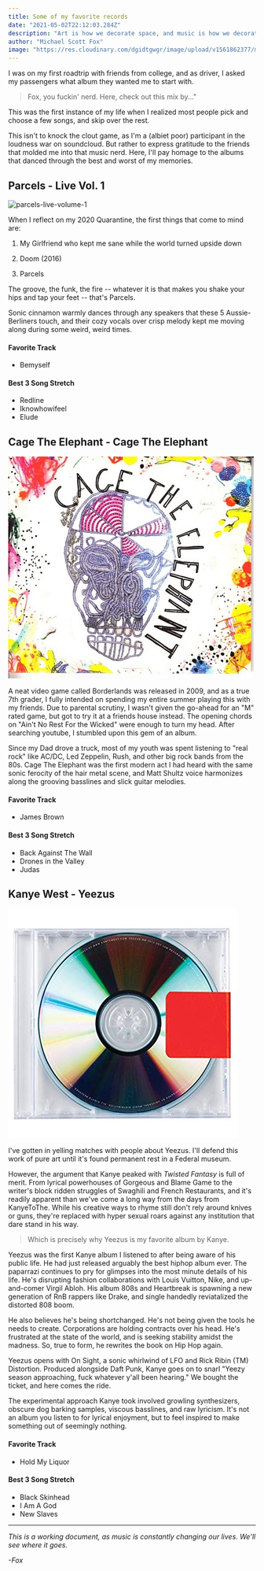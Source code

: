 ```yaml
---
title: Some of my favorite records
date: "2021-05-02T22:12:03.284Z"
description: "Art is how we decorate space, and music is how we decorate time. These are a few of my favorite albums to spin on the needle..."
author: "Michael Scott Fox"
image: "https://res.cloudinary.com/dgidtgwgr/image/upload/v1561862377/msf_blog/index.jpg"
---
```


I was on my first roadtrip with friends from college, and as driver, I asked my passengers what album they wanted me to start with. 

> Fox, you fuckin' nerd. Here, check out this mix by..."

This was the first instance of my life when I realized most people pick and choose a few songs, and skip over the rest. 


This isn't to knock the clout game, as I'm a (albiet poor) participant in the loudness war on soundcloud. But rather to express gratitude to the friends that molded me into that music nerd. Here, I'll pay homage to the albums that danced through the best and worst of my memories. 

## Parcels - Live Vol. 1
![parcels-live-volume-1](./parcels.jpeg)

When I reflect on my 2020 Quarantine, the first things that come to mind are: 

1. My Girlfriend who kept me sane while the world turned upside down 

2. Doom (2016)

3. Parcels

The groove, the funk, the fire -- whatever it is that makes you shake your hips and tap your feet -- that's Parcels.

Sonic cinnamon warmly dances through any speakers that these 5 Aussie-Berliners touch, and their cozy vocals over crisp melody kept me moving along during some weird, weird times. 

#### Favorite Track
- Bemyself

#### Best 3 Song Stretch
- Redline
- Iknowhowifeel
- Elude

## Cage The Elephant - Cage The Elephant
![cage-the-elephant-self-titled](./cte.jpg)

A neat video game called Borderlands was released in 2009, and as a true 7th grader, I fully intended on spending my entire summer playing this with my friends. Due to parental scrutiny, I wasn't given the go-ahead for an "M" rated game, but got to try it at a friends house instead. The opening chords on "Ain't No Rest For the Wicked" were enough to turn my head. After searching youtube, I stumbled upon this gem of an album. 

Since my Dad drove a truck, most of my youth was spent listening to "real rock" like AC/DC, Led Zeppelin, Rush, and other big rock bands from the 80s. Cage The Elephant was the first modern act I had heard with the same sonic ferocity of the hair metal scene, and Matt Shultz voice harmonizes along the grooving basslines and slick guitar melodies. 

#### Favorite Track
 - James Brown
  
#### Best 3 Song Stretch
 - Back Against The Wall
 - Drones in the Valley
 - Judas

<!-- 
## Kendrick Lamar - good kid, M.A.A.D CITY
![gkmc](./gkmc.jpeg)

Similar to how I only listened to "real rock," I look back and cringe on how I would only listen to "real hip-hop" like Hopsin or Eminem. Thankfully, we can look back on our cringey moments and know that we've grown as a person.

good kid, MAAD City was an album that expanded my understanding of what storytelling in music could be. Kendrick Lamar's brilliant use of over-arching literary themes, subtle irony between the soundscape and lyrics, and vocal control is impressive on each individual track.

However, the beauty of this album is how each track is enumerated in such precise order, and the attention to detail for story continuity is Oscar worthy. Not to mention it's about 50% bangers. 

#### Favorite Track 
- The Recipe 

#### Best 3 Song Stretch
- Backseat Freestyle
- The Art of Peer Pressure
- Money Trees -->


## Kanye West - Yeezus
![yeezus](./index.jpg)

I've gotten in yelling matches with people about Yeezus. I'll defend this work of pure art until it's found permanent rest in a Federal museum. 

However, the argument that Kanye peaked with _Twisted Fantasy_ is full of merit. From lyrical powerhouses of Gorgeous and Blame Game to the writer's block ridden struggles of Swaghili and French Restaurants, and it's readily apparent than we've come a long way from the days from KanyeToThe. While his creative ways to rhyme still don't rely around knives or guns, they're replaced with hyper sexual roars against any institution that dare stand in his way.

>Which is precisely why Yeezus is my favorite album by Kanye. 

Yeezus was the first Kanye album I listened to after being aware of his public life. He had just released arguably the best hiphop album ever. The paparrazi continues to pry for glimpses into the most minute details of his life. He's disrupting fashion collaborations with Louis Vuitton, Nike, and up-and-comer Virgil Abloh. His album 808s and Heartbreak is spawning a new generation of RnB rappers like Drake, and single handedly reviatalized the distorted 808 boom.

He also believes he's being shortchanged. He's not being given the tools he needs to create. Corporations are holding contracts over his head. He's frustrated at the state of the world, and is seeking stability amidst the madness. So, true to form, he rewrites the book on Hip Hop again. 

Yeezus opens with On Sight, a sonic whirlwind of LFO and Rick Ribin (TM) Distortion. Produced alongside Daft Punk, Kanye goes on to snarl "Yeezy season approaching, fuck whatever y'all been hearing." We bought the ticket, and here comes the ride. 

The experimental approach Kanye took involved growling synthesizers, obscure dog barking samples, viscous basslines, and raw lyricism. It's not an album you listen to for lyrical enjoyment, but to feel inspired to make something out of seemingly nothing. 

#### Favorite Track
- Hold My Liquor

#### Best 3 Song Stretch
- Black Skinhead
- I Am A God
- New Slaves

<!--
## The Silent Comedy - Common Faults

## Kanye West - The College Dropout

## Death Grips - Ex-Military

## Portugal. the Man - Evil Friends

## Chance the Rapper - Acid Rap 




## Glass Animals - ZABA

## KIDS SEE GHOSTS - KIDS SEE GHOSTS -->
---
_This is a working document, as music is constantly changing our lives. We'll see where it goes._

_-Fox_
